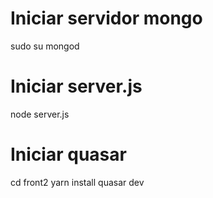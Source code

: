 # Iniciar servidor mongo 
sudo su
mongod
# Iniciar server.js
node server.js
# Iniciar quasar
cd front2
yarn install
quasar dev
